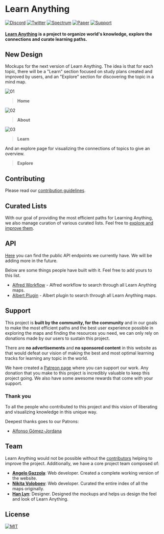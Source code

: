 # Learn Anything

[![Discord](https://img.shields.io/badge/-Discord-0a0a0a.svg?style=flat&colorA=0a0a0a)](https://discord.gg/KKYdWjt)
[![Twitter](https://img.shields.io/badge/-Twitter-0a0a0a.svg?style=flat&colorA=0a0a0a)](https://twitter.com/learnanything_)
[![Spectrum](https://img.shields.io/badge/-Spectrum-0a0a0a.svg?style=flat&colorA=0a0a0a)](https://spectrum.chat/learn-anything)
[![Paper](https://img.shields.io/badge/-Paper-0a0a0a.svg?style=flat&colorA=0a0a0a)](https://github.com/learn-anything/learn-anything/wiki/White-Paper)
[![Support](https://img.shields.io/badge/%E2%9D%A4-Support-0a0a0a.svg?style=flat&colorA=0a0a0a)](https://www.patreon.com/learnanything)

#### [Learn Anything](https://learn-anything.xyz) is a project to organize world's knowledge, explore the connections and curate learning paths.

## New Design

Mockups for the next version of Learn Anything. The idea is that for each topic, there will be a "Learn" section focused on study plans created and improved by users, and an "Explore" section for discovering the topic in a mind map.

![01](https://git.io/fxfj4)

> **Home**

![02](https://git.io/fxfjR)

> **About**

![03](https://git.io/fxfj0)

> **Learn**

And an explore page for visualizing the connections of topics to give an overview.

> **Explore**

## Contributing

Please read our [contribution guidelines](CONTRIBUTING.md#readme).

## Curated Lists

With our goal of providing the most efficient paths for Learning Anything, we also manage curation of various curated lists. Feel free to [explore and improve them](https://github.com/learn-anything/curated-lists#readme).

## API

[Here](http://docs.learn-anything.xyz) you can find the public API endpoints we currently have. We will be adding more in the future.

Below are some things people have built with it. Feel free to add yours to this list.

- [Alfred Workflow](https://github.com/nikitavoloboev/alfred-learn-anything) - Alfred workflow to search through all Learn Anything maps.
- [Albert Plugin](https://github.com/nglgzz/albert-plugins) - Albert plugin to search through all Learn Anything maps.

## Support

This project is **built by the community, for the community** and in our goals to make the most efficient paths and the best user experience possible in exploring the maps and finding the resources you need, we can only rely on donations made by our users to sustain this project.

There are **no advertisements** and **no sponsored content** in this website as that would defeat our vision of making the best and most optimal learning tracks for learning any topic in the world.

We have created a [Patreon page](https://www.patreon.com/learnanything) where you can support our work. Any donation that you make to this project is incredibly valuable to keep this project going. We also have some awesome rewards that come with your support.

### Thank you

To all the people who contributed to this project and this vision of liberating and visualizing knowledge in this unique way.

Deepest thanks goes to our Patrons:
- [Alfonso Gómez-Jordana](https://twitter.com/alfongj)

## Team

Learn Anything would not be possible without the [contributors](https://github.com/learn-anything/learn-anything/graphs/contributors) helping to improve the project. Additionally, we have a core project team composed of:

- [**Angelo Gazzola**](https://github.com/nglgzz): Web developer. Created a complete working version of the website.
- [**Nikita Voloboev**](https://github.com/nikitavoloboev): Web developer. Curated the entire index of all the maps originally.
- [**Han Lyn**](https://github.com/iinfin): Designer. Designed the mockups and helps us design the feel and look of Learn Anything.

## License
[![MIT](https://img.shields.io/badge/license-MIT-0a0a0a.svg?style=flat&colorA=0a0a0a)](LICENSE)

